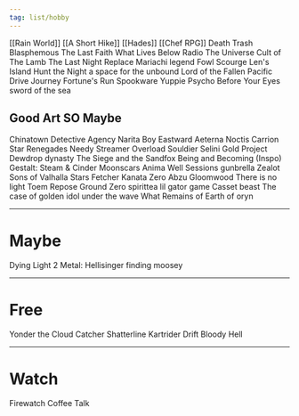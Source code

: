 ```yaml
---
tag: list/hobby
---
```


[[Rain World]]
[[A Short Hike]]
[[Hades]]
[[Chef RPG]]
Death Trash
Blasphemous
The Last Faith
What Lives Below
Radio The Universe
Cult of The Lamb
The Last Night
Replace
Mariachi legend
Fowl Scourge
Len's Island
Hunt the Night
a space for the unbound
Lord of the Fallen
Pacific Drive
Journey
Fortune's Run
Spookware
Yuppie Psycho
Before Your Eyes
sword of the sea
## Good Art SO Maybe
Chinatown Detective Agency
Narita Boy
Eastward
Aeterna Noctis
Carrion
Star Renegades
Needy Streamer Overload
Souldier
Selini
Gold Project
Dewdrop dynasty
The Siege and the Sandfox 
Being and Becoming (Inspo)
Gestalt: Steam & Cinder
Moonscars
Anima Well
Sessions
gunbrella
Zealot
Sons of Valhalla
Stars Fetcher
Kanata Zero
Abzu
Gloomwood
There is no light
Toem
Repose
Ground Zero
spirittea
lil gator game
Casset beast
The case of golden idol
under the wave
What Remains of 
Earth of oryn

---
# Maybe
Dying Light 2
Metal: Hellisinger
finding moosey

---
# Free
Yonder the Cloud Catcher
Shatterline
Kartrider Drift
Bloody Hell

---
# Watch
Firewatch
Coffee Talk